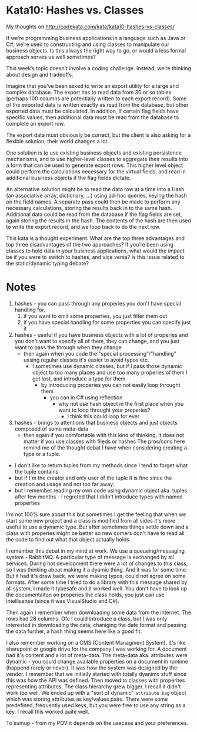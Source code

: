 # Kata10: Hashes vs. Classes

My thoughts on http://codekata.com/kata/kata10-hashes-vs-classes/

If we’re programming business applications in a language such as Java or C#, we’re used to constructing and using classes to manipulate our business objects. Is this always the right way to go, or would a less formal approach serves us well sometimes?

This week’s topic doesn’t involve a coding challenge. Instead, we’re thinking about design and tradeoffs.

Imagine that you’ve been asked to write an export utility for a large and complex database. The export has to read data from 30 or so tables (perhaps 100 columns are potentially written to each export record). Some of the exported data is written exactly as read from the database, but other exported data must be calculated. In addition, if certain flag fields have specific values, then additional data must be read from the database to complete an export row.

The export data must obviously be correct, but the client is also asking for a flexible solution; their world changes a lot.

One solution is to use existing business objects and existing persistence mechanisms, and to use higher-level classes to aggregate their results into a form that can be used to generate export rows. This higher level object could perform the calculations necessary for the virtual fields, and read in additional business objects if the flag fields dictate.

An alternative solution might be to read the data row at a time into a Hash (an associative array, dictionary, …) using ad-hoc queries, keying the hash on the field names. A separate pass could then be made to perform any necessary calculations, storing the results back in to the same hash. Additional data could be read from the database if the flag fields are set, again storing the results in the hash. The contents of the hash are then used to write the export record, and we loop back to do the next row.

This kata is a thought experiment. What are the top three advantages and top three disadvantages of the two approaches? If you’re been using classes to hold data in your business applications, what would the impact be if you were to switch to hashes, and vice versa? Is this issue related to the static/dynamic typing debate?

# Notes
1. hashes - you can pass through any properies you don't have special handling for.
    1. if you want to omit some properties, you just filter them out
    2. if you have special handling for some properties you can specify just it
2. hashes - useful if you have business objects with a lot of properies and you don't want to specify all of them, they can change, and you just want to pass the through when they change
   * then again when you code the "special processing"/"handling" ussing regular classes it's easier to avoid typos etc.
     * I sometimes use dynamic classes, but if I pass those dynamic object to too many places and use too many properies of them I get lost, and introduce a type for them.
       * by introducing properies you can not easily loop throught them
         * you can in C# using reflection
           * why not use hash object in the first place when you want to loop throught your properies?
             * I think this could loop for ever
3. hashes - brings to attentions that business objects and just objects composed of some meta-data
   * then again if you comfortable with this kind of thinking, it does not matter if you use classes with fileds or hashes
The pros/cons here remind me of the thought debat I have when considering creating a type or a tuple.
  * I don't like to return tuples from my methods since I tend to forget what the tuple contains
  * but if I'm the creator and only user of the tuple it is fine since the creation and usage and not too far away.
  * but I remember reading my own code using dynamic object aka. tuples after few months - I regreted that I didn't introduce types with named properties

I'm not 100% sure about this but sometimes I get the feeling that when we start some new project and a class is modified from all sides it's more useful to use a dynamic type. But after sometimes things settle down and a class with properies might be better so new comers don't have to read all the code to find out what that object actually holds.

I remember this debat in my mind at work. We use a queueing/messaging system - RabbitMQ. A particular type of message is exchanged by all services.
During hot development there were a lot of changes to this class, so I was thinking about making it a dyamic thing. And it was for some time.
But it had it's draw back, we were making typos, could not agree on some formats. After some time I tried to do a library with this message shared by all system, I made it typesafe and it worked well. You don't have to look up the documentaiton on properies the class holds, you just can use intellisense (since it was VisualStudio and C#).

Then again I remember when downloading some data from the internet. The rows had 28 columns. Ofc I could introduce a class, but I was only interested in downloading the data, chaniging the date format and passing the data further, a hash thing seems here like a good fit.

I also remember working on a CMS (Content Managment System). It's like sharepoint or google drive for the company I was working for.
A document had it's content and a lot of meta-data. The meta-data aka. attributes were dynamic - you could change available properties on a document in runtime (happend rarely or never).
It was how the system was designed by the vendor. I remember that we initially started with totally dyanimc stuff since this was how the API was defined. Then moved to classes with properites representing attributes. The class hierarchy grew bigger. I recall it didn't work too well.
We ended up with a "sort of dynamic" `attribute bag` object which was storing attributes as key/values pairs. There were some predefined, frequently used keys, but you were free to use any string as a key. I recall this worked quite well.

To sumup - from my POV it depends on the usecase and your preferences.
